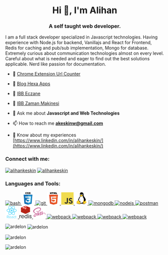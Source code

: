 <h1 align="center">Hi 👋, I'm Alihan</h1>
<h3 align="center">A self taught web developer.</h3>

I am a full stack developer specialized in Javascript technologies. Having experience with Node.js for backend, Vanillajs and React for Frontend, Redis for caching and pub/sub implementation, Mongo for database. Extremely curious about communication technologies almost on every level. Careful about what is needed and eager to find out the best solutions applicable. Nerd like passion for documentation.

- 🔭 [Chrome Extension Url Counter](https://github.com/Ardelon/chrome-extension-url-counter)
- 🔭 [Blog Hexa Apps](https://blog.hexaapps.net/home/)
- 🔭 [IBB Eczane](https://eczane.ibb.istanbul/)
- 🔭 [IBB Zaman Makinesi](https://zamanmakinesi.ibb.gov.tr/)

- 💬 Ask me about **Javascript and Web Technologies**

- 📫 How to reach me **akeskinw@gmail.com**

- 📄 Know about my experiences [https://www.linkedin.com/in/alihankeskin/](https://www.linkedin.com/in/alihankeskin/)

<h3 align="left">Connect with me:</h3>
<p align="left">
<a href="https://linkedin.com/in/alihankeskin" target="blank"><img align="center" src="https://raw.githubusercontent.com/rahuldkjain/github-profile-readme-generator/master/src/images/icons/Social/linked-in-alt.svg" alt="alihankeskin" height="30" width="40" /></a>
<a href="https://medium.com/@akeskinw" target="blank"><img align="center" src="https://upload.vectorlogo.zone/logos/medium/images/43c41ba8-9de2-453d-92dc-500dab4e316a.svg" alt="alihankeskin" height="30" width="40" /></a>
</p>

<h3 align="left">Languages and Tools:</h3>
<p align="left"> <a href="https://www.gnu.org/software/bash/" target="_blank" rel="noreferrer"> <img src="https://www.vectorlogo.zone/logos/gnu_bash/gnu_bash-icon.svg" alt="bash" width="40" height="40"/> </a> <a href="https://www.w3schools.com/css/" target="_blank" rel="noreferrer"> <img src="https://raw.githubusercontent.com/devicons/devicon/master/icons/css3/css3-original-wordmark.svg" alt="css3" width="40" height="40"/> </a>  <a href="https://git-scm.com/" target="_blank" rel="noreferrer"> <img src="https://www.vectorlogo.zone/logos/git-scm/git-scm-icon.svg" alt="git" width="40" height="40"/> </a> <a href="https://www.w3.org/html/" target="_blank" rel="noreferrer"> <img src="https://raw.githubusercontent.com/devicons/devicon/master/icons/html5/html5-original-wordmark.svg" alt="html5" width="40" height="40"/> </a> <a href="https://developer.mozilla.org/en-US/docs/Web/JavaScript" target="_blank" rel="noreferrer"> <img src="https://raw.githubusercontent.com/devicons/devicon/master/icons/javascript/javascript-original.svg" alt="javascript" width="40" height="40"/> </a> <a href="https://www.linux.org/" target="_blank" rel="noreferrer"> <img src="https://raw.githubusercontent.com/devicons/devicon/master/icons/linux/linux-original.svg" alt="linux" width="40" height="40"/> </a> <a href="https://www.mongodb.com/" target="_blank" rel="noreferrer"> <img src="https://www.mongodb.com/assets/images/global/favicon.ico" alt="mongodb" width="40" height="40"/> </a>  <a href="https://nodejs.org" target="_blank" rel="noreferrer"> <img src="https://nodejs.org/static/images/favicons/favicon.png" alt="nodejs" width="40" height="40"/> </a> <a href="https://postman.com" target="_blank" rel="noreferrer"> <img src="https://www.vectorlogo.zone/logos/getpostman/getpostman-icon.svg" alt="postman" width="40" height="40"/> </a> <a href="https://reactjs.org/" target="_blank" rel="noreferrer"> <img src="https://raw.githubusercontent.com/devicons/devicon/master/icons/react/react-original-wordmark.svg" alt="react" width="40" height="40"/> </a> <a href="https://redis.io" target="_blank" rel="noreferrer"> <img src="https://raw.githubusercontent.com/devicons/devicon/master/icons/redis/redis-original-wordmark.svg" alt="redis" width="40" height="40"/> </a> <a href="https://sass-lang.com" target="_blank" rel="noreferrer"> <img src="https://raw.githubusercontent.com/devicons/devicon/master/icons/sass/sass-original.svg" alt="sass" width="40" height="40"/> </a> <a href="https://webpack.js.org" target="_blank" rel="noreferrer"> <img src="https://webpack.js.org/favicon.a3dd58d3142f7566.ico" alt="webpack" width="40" height="40"/> </a>
<a href="https://expressjs.com/" target="_blank" rel="noreferrer"> <img src="https://expressjs.com/images/favicon.png" alt="webpack" width="40" height="40"/> </a> 
<a href="https://socket.io/" target="_blank" rel="noreferrer"> <img src="https://socket.io/images/favicon.png" alt="webpack" width="40" height="40"/> </a> 
<a href="https://github.com/" target="_blank" rel="noreferrer"> <img src="https://github.githubassets.com/favicons/favicon.png" alt="webpack" width="40" height="40"/> </a> 
</p>

<p><img align="left" src="https://github-readme-stats.vercel.app/api/top-langs?username=ardelon&show_icons=true&locale=en&layout=compact" alt="ardelon" /></p>

<p>&nbsp;<img align="center" src="https://github-readme-stats.vercel.app/api?username=ardelon&show_icons=true&locale=en" alt="ardelon" /></p>

<p><img align="center" src="https://github-readme-streak-stats.herokuapp.com/?user=ardelon&" alt="ardelon" /></p>

<p align="left"> <img src="https://komarev.com/ghpvc/?username=ardelon&label=Profile%20views&color=0e75b6&style=flat" alt="ardelon" /> </p>
